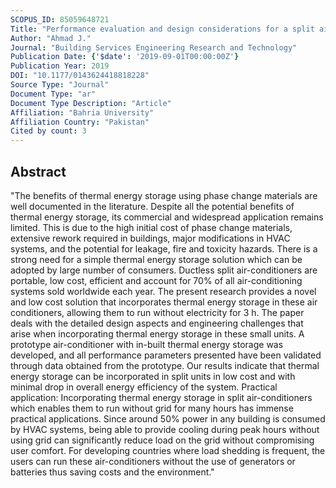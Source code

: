 ```yaml
---
SCOPUS_ID: 85059648721
Title: "Performance evaluation and design considerations for a split air-conditioner with built-in thermal energy storage"
Author: "Ahmad J."
Journal: "Building Services Engineering Research and Technology"
Publication Date: {'$date': '2019-09-01T00:00:00Z'}
Publication Year: 2019
DOI: "10.1177/0143624418818228"
Source Type: "Journal"
Document Type: "ar"
Document Type Description: "Article"
Affiliation: "Bahria University"
Affiliation Country: "Pakistan"
Cited by count: 3
---
```


## Abstract
"The benefits of thermal energy storage using phase change materials are well documented in the literature. Despite all the potential benefits of thermal energy storage, its commercial and widespread application remains limited. This is due to the high initial cost of phase change materials, extensive rework required in buildings, major modifications in HVAC systems, and the potential for leakage, fire and toxicity hazards. There is a strong need for a simple thermal energy storage solution which can be adopted by large number of consumers. Ductless split air-conditioners are portable, low cost, efficient and account for 70% of all air-conditioning systems sold worldwide each year. The present research provides a novel and low cost solution that incorporates thermal energy storage in these air conditioners, allowing them to run without electricity for 3 h. The paper deals with the detailed design aspects and engineering challenges that arise when incorporating thermal energy storage in these small units. A prototype air-conditioner with in-built thermal energy storage was developed, and all performance parameters presented have been validated through data obtained from the prototype. Our results indicate that thermal energy storage can be incorporated in split units in low cost and with minimal drop in overall energy efficiency of the system. Practical application: Incorporating thermal energy storage in split air-conditioners which enables them to run without grid for many hours has immense practical applications. Since around 50% power in any building is consumed by HVAC systems, being able to provide cooling during peak hours without using grid can significantly reduce load on the grid without compromising user comfort. For developing countries where load shedding is frequent, the users can run these air-conditioners without the use of generators or batteries thus saving costs and the environment."
